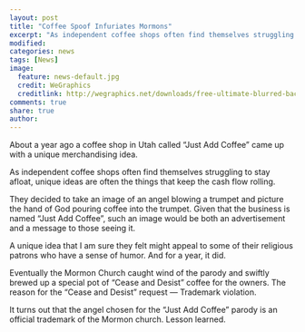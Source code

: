 ```yaml
---
layout: post
title: "Coffee Spoof Infuriates Mormons"
excerpt: "As independent coffee shops often find themselves struggling to stay afloat, unique ideas are often the things that keep the cash flow rolling."
modified: 
categories: news
tags: [News]
image:
  feature: news-default.jpg
  credit: WeGraphics
  creditlink: http://wegraphics.net/downloads/free-ultimate-blurred-background-pack/
comments: true
share: true
author: 
---
```

About a year ago a coffee shop in Utah called “Just Add Coffee” came up with a unique merchandising idea.

As independent coffee shops often find themselves struggling to stay afloat, unique ideas are often the things that keep the cash flow rolling.

They decided to take an image of an angel blowing a trumpet and picture the hand of God pouring coffee into the trumpet.  Given that the business is named “Just Add Coffee”, such an image would be both an advertisement and a message to those seeing it.

A unique idea that I am sure they felt might appeal to some of their religious patrons who have a sense of humor. And for a year, it did.

Eventually the Mormon Church caught wind of the parody and swiftly brewed up a special pot of “Cease and Desist” coffee for the owners.  The reason for the “Cease and Desist” request — Trademark violation.

It turns out that the angel chosen for the “Just Add Coffee” parody is an official trademark of the Mormon church. Lesson learned.